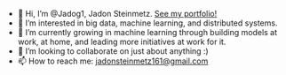 - 👋 Hi, I’m @Jadog1, Jadon Steinmetz. [See my portfolio!](https://jadog1.github.io/Jadon-Steinmetz/)
- 👀 I’m interested in big data, machine learning, and distributed systems.
- 🌱 I’m currently growing in machine learning through building models at work, at home, and leading more initiatives at work for it.
- 💞️ I’m looking to collaborate on just about anything :)
- 📫 How to reach me: jadonsteinmetz161@gmail.com

<!---
Jadog1/Jadog1 is a ✨ special ✨ repository because its `README.md` (this file) appears on your GitHub profile.
You can click the Preview link to take a look at your changes.
--->
